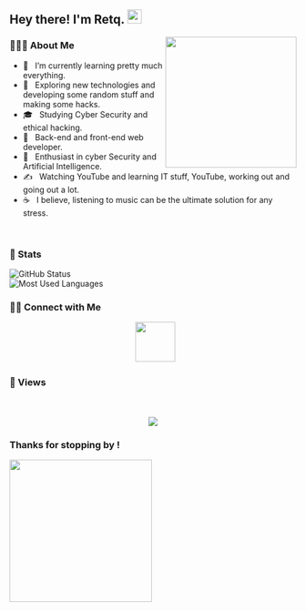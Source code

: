 <h2> Hey there! I'm Retq. <img src="https://github.com/souvikguria98/souvikguria98/blob/master/Hi.gif" width="25"></h2>
<img align='right' src="https://media.giphy.com/media/M9gbBd9nbDrOTu1Mqx/giphy.gif" width="230">

<p align="center">

<h3> 👨🏻‍💻 About Me </h3>

- 🔭 &nbsp; I’m currently learning pretty much everything.
- 🤔 &nbsp; Exploring new technologies and developing some random stuff and making some hacks.
- 🎓 &nbsp; Studying Cyber Security and ethical hacking.
- 💼 &nbsp; Back-end and front-end web developer.
- 🌱 &nbsp; Enthusiast in cyber Security and Artificial Intelligence.
- ✍️ &nbsp; Watching YouTube and learning IT stuff, YouTube, working out and going out a lot.
- ☕ &nbsp; I believe, listening to music can be the ultimate solution for any stress. 

</p>

<br>

<h3>🥋 Stats</h3>

<img src="https://github-readme-stats.vercel.app/api?username=retq&count_private=true&show_icons=true&theme=great-gatsby" alt="GitHub Status"/>

</br>

<img src = "https://github-readme-stats.vercel.app/api/top-langs/?username=retq&show_icons=true&layout=compact&theme=great-gatsby" alt="Most Used Languages">


<h3> 🤝🏻 Connect with Me </h3>

<p align="center">
&nbsp; <a href="https://twitter.com/retqdev" target="_blank" rel="noopener noreferrer"><img src="https://img.icons8.com/plasticine/100/000000/twitter.png" width="70" /></a>
</p>

<h3> 👀 Views </h3>

<p align="center"> 
  <br>  <br>
  <img src="https://profile-counter.glitch.me/retq/count.svg" />
</p>

<h3>Thanks for stopping by !</h3>

<img src="https://media.giphy.com/media/dxn6fRlTIShoeBr69N/giphy.gif" width="250">
